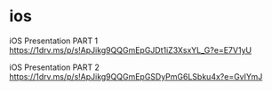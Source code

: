 # ios
iOS Presentation PART 1
https://1drv.ms/p/s!ApJikg9QQGmEpGJDt1iZ3XsxYL_G?e=E7V1yU

iOS Presentation PART 2
https://1drv.ms/p/s!ApJikg9QQGmEpGSDyPmG6LSbku4x?e=GvIYmJ


